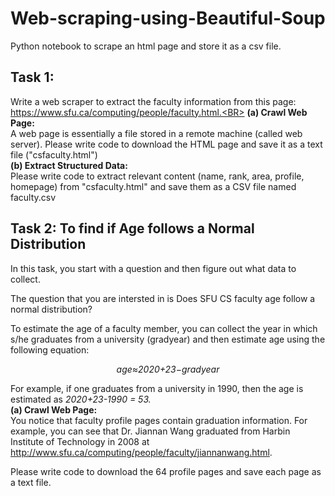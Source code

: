 # Web-scraping-using-Beautiful-Soup
Python notebook to scrape an html page and store it as a csv file. 

## Task 1:
Write a web scraper to extract the faculty information from this page: https://www.sfu.ca/computing/people/faculty.html.<BR>
 <B>(a) Crawl Web Page:</B> <BR>A web page is essentially a file stored in a remote machine (called web server). Please write code to download the HTML page and save it as a text file ("csfaculty.html")<BR>
 <B>(b) Extract Structured Data: </B> <BR>Please write code to extract relevant content (name, rank, area, profile, homepage) from "csfaculty.html" and save them as a CSV file named faculty.csv
 
 ## Task 2: To find if Age follows a Normal Distribution
 In this task, you start with a question and then figure out what data to collect.

The question that you are intersted in is Does SFU CS faculty age follow a normal distribution?

To estimate the age of a faculty member, you can collect the year in which s/he graduates from a university (gradyear) and then estimate age using the following equation:

<p align='center'><i>age≈2020+23−gradyear</i></p>

For example, if one graduates from a university in 1990, then the age is estimated as <i>2020+23-1990 = 53. </i> <br>
<b>(a) Crawl Web Page:</b><br>
You notice that faculty profile pages contain graduation information. For example, you can see that Dr. Jiannan Wang graduated from Harbin Institute of Technology in 2008 at http://www.sfu.ca/computing/people/faculty/jiannanwang.html. <br>

Please write code to download the 64 profile pages and save each page as a text file.<br>
 
